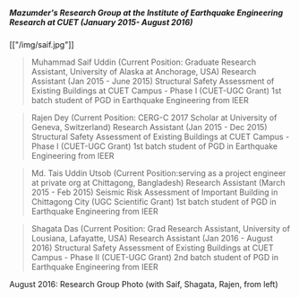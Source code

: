 ##### Mazumder's Research Group at the Institute of Earthquake Engineering Research at CUET (January 2015- August 2016)

[["/img/saif.jpg"]]
> Muhammad Saif Uddin
(Current Position: Graduate Research Assistant, University of Alaska at Anchorage, USA)
Research Assistant (Jan 2015 -  June 2015)
Structural Safety Assessment of Existing Buildings at CUET Campus - Phase I (CUET-UGC Grant)
1st batch student of PGD in Earthquake Engineering from IEER

> Rajen Dey
(Current Position: CERG-C 2017 Scholar at University of Geneva, Switzerland)
Research Assistant (Jan 2015 - Dec 2015)
Structural Safety Assessment of Existing Buildings at CUET Campus - Phase I (CUET-UGC Grant)
1st batch student of PGD in Earthquake Engineering from IEER


> Md. Tais Uddin Utsob
(Current Position:serving as a project engineer at private org at Chittagong, Bangladesh)
Research Assistant (March 2015 - Feb 2015)
Seismic Risk Assessment of Important Building in Chittagong City (UGC Scientific Grant)
1st batch student of PGD in Earthquake Engineering from IEER


> Shagata Das 
(Current Position: Grad Research Assistant, University of Lousiana, Lafayatte, USA)
Research Assistant (Jan 2016 -  August 2016)
Structural Safety Assessment of Existing Buildings at CUET Campus - Phase II (CUET-UGC Grant)
2nd batch student of PGD in Earthquake Engineering from IEER


August 2016: Research Group Photo (with Saif, Shagata, Rajen, from left)
